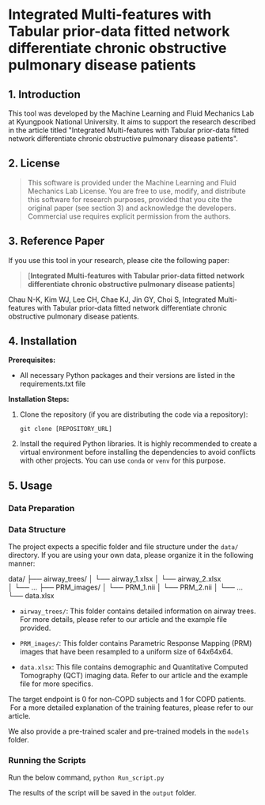 # Integrated Multi-features with Tabular prior-data fitted network differentiate chronic obstructive pulmonary disease patients

## 1. Introduction

This tool was developed by the Machine Learning and Fluid Mechanics Lab at Kyungpook National University. It aims to support the research described in the article titled "Integrated Multi-features with Tabular prior-data fitted network differentiate chronic obstructive pulmonary disease patients".

## 2. License

> This software is provided under the Machine Learning and Fluid Mechanics Lab License. 
> You are free to use, modify, and distribute this software for research purposes, provided that you cite the original paper (see section 3) and acknowledge the developers. Commercial use requires explicit permission from the authors.


## 3. Reference Paper

If you use this tool in your research, please cite the following paper:

> [**Integrated Multi-features with Tabular prior-data fitted network differentiate chronic obstructive pulmonary disease patients**]

Chau N-K, Kim WJ, Lee CH, Chae KJ, Jin GY, Choi S, Integrated Multi-features with Tabular prior-data fitted network differentiate chronic obstructive pulmonary disease patients.


## 4. Installation

**Prerequisites:**

* All necessary Python packages and their versions are listed in the requirements.txt file


**Installation Steps:**

1.  Clone the repository (if you are distributing the code via a repository):
    ```
    git clone [REPOSITORY_URL]
    ```

2. Install the required Python libraries. It is highly recommended to create a virtual environment before installing the dependencies to avoid conflicts with other projects. You can use `conda` or `venv` for this purpose.


## 5. Usage

### Data Preparation

### Data Structure

The project expects a specific folder and file structure under the `data/` directory. If you are using your own data, please organize it in the following manner:

data/
├── airway_trees/
│   └── airway_1.xlsx
│   └── airway_2.xlsx	
│   └── ...
├── PRM_images/
│   └── PRM_1.nii
│   └── PRM_2.nii
│   └── ...
└── data.xlsx

* `airway_trees/`: This folder contains detailed information on airway trees. For more details, please refer to our article and the example file provided.

* `PRM_images/`: This folder contains Parametric Response Mapping (PRM) images that have been resampled to a uniform size of 64x64x64.

* `data.xlsx`: This file contains demographic and Quantitative Computed Tomography (QCT) imaging data. Refer to our article and the example file for more specifics.


The target endpoint is 0 for non-COPD subjects and 1 for COPD patients.  For a more detailed explanation of the training features, please refer to our article.

We also provide a pre-trained scaler and pre-trained models in the `models` folder.



### Running the Scripts

Run the below command,
    ```
    python Run_script.py
	```
	
The results of the script will be saved in the `output` folder.